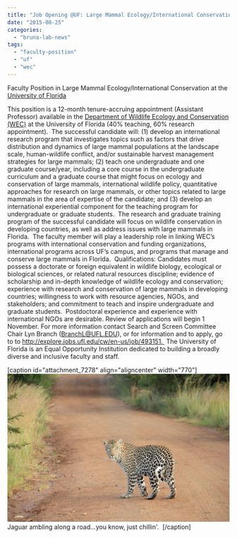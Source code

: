 ```yaml
---
title: "Job Opening @UF: Large Mammal Ecology/International Conservation"
date: "2015-08-25"
categories: 
  - "bruna-lab-news"
tags: 
  - "faculty-position"
  - "uf"
  - "wec"
---
```


Faculty Position in Large Mammal Ecology/International Conservation at the [University of Florida](http://www.ufl.edu/)

This position is a 12-month tenure-accruing appointment (Assistant Professor) available in the [Department of Wildlife Ecology and Conservation (WEC)](http://www.wec.ufl.edu/) at the University of Florida (40% teaching, 60% research appointment).  The successful candidate will: (1) develop an international research program that investigates topics such as factors that drive distribution and dynamics of large mammal populations at the landscape scale, human-wildlife conflict, and/or sustainable harvest management strategies for large mammals; (2) teach one undergraduate and one graduate course/year, including a core course in the undergraduate curriculum and a graduate course that might focus on ecology and conservation of large mammals, international wildlife policy, quantitative approaches for research on large mammals, or other topics related to large mammals in the area of expertise of the candidate; and (3) develop an international experiential component for the teaching program for undergraduate or graduate students.  The research and graduate training program of the successful candidate will focus on wildlife conservation in developing countries, as well as address issues with large mammals in Florida.  The faculty member will play a leadership role in linking WEC’s programs with international conservation and funding organizations, international programs across UF’s campus, and programs that manage and conserve large mammals in Florida.  Qualifications: Candidates must possess a doctorate or foreign equivalent in wildlife biology, ecological or biological sciences, or related natural resources discipline; evidence of scholarship and in-depth knowledge of wildlife ecology and conservation; experience with research and conservation of large mammals in developing countries; willingness to work with resource agencies, NGOs, and stakeholders; and commitment to teach and inspire undergraduate and graduate students.  Postdoctoral experience and experience with international NGOs are desirable. Review of applications will begin 1 November. For more information contact Search and Screen Committee Chair Lyn Branch (BranchL@UFL.EDU), or for information and to apply, go to to http://explore.jobs.ufl.edu/cw/en-us/job/493151.  The University of Florida is an Equal Opportunity Institution dedicated to building a broadly diverse and inclusive faculty and staff.

\[caption id="attachment\_7278" align="aligncenter" width="770"\][![Jaguar](images/7773-1024x683.jpg)](http://brunalab.org/wp-content/uploads/2015/08/7773.jpg) Jaguar ambling along a road...you know, just chillin'.  \[/caption\]
